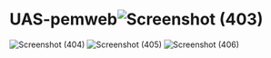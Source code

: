 # UAS-pemweb![Screenshot (403)](https://user-images.githubusercontent.com/91868951/174490114-c482e9aa-a773-4fec-afe5-f95f8ad02552.png)
![Screenshot (404)](https://user-images.githubusercontent.com/91868951/174490119-89310638-d099-4cb2-950e-45c6c2ae3a56.png)
![Screenshot (405)](https://user-images.githubusercontent.com/91868951/174490121-99ce9394-55b0-4f7f-be0c-69587dfd5df2.png)
![Screenshot (406)](https://user-images.githubusercontent.com/91868951/174490123-84ea70a4-c2a7-46a9-ae97-e7c0d6686303.png)
